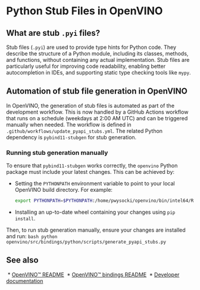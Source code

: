 # Python Stub Files in OpenVINO

## What are stub `.pyi` files?

Stub files (`.pyi`) are used to provide type hints for Python code. They describe the structure of a Python module, including its classes, methods, and functions, without containing any actual implementation. Stub files are particularly useful for improving code readability, enabling better autocompletion in IDEs, and supporting static type checking tools like `mypy`.

## Automation of stub file generation in OpenVINO

In OpenVINO, the generation of stub files is automated as part of the development workflow. This is now handled by a GitHub Actions workflow that runs on a schedule (weekdays at 2:00 AM UTC) and can be triggered manually when needed. The workflow is defined in `.github/workflows/update_pyapi_stubs.yml`. The related Python dependency is `pybind11-stubgen` for stub generation.

### Running stub generation manually

To ensure that `pybind11-stubgen` works correctly, the `openvino` Python package must include your latest changes. This can be achieved by:

- Setting the `PYTHONPATH` environment variable to point to your local OpenVINO build directory. For example:

    ```bash
    export PYTHONPATH=$PYTHONPATH:/home/pwysocki/openvino/bin/intel64/Release/python
    ```

- Installing an up-to-date wheel containing your changes using `pip install`.

Then, to run stub generation manually, ensure your changes are installed and run:
    ```bash
    python openvino/src/bindings/python/scripts/generate_pyapi_stubs.py
    ```

## See also

 * [OpenVINO™ README](../../../../README.md)
 * [OpenVINO™ bindings README](../../README.md)
 * [Developer documentation](../../../../docs/dev/index.md)
